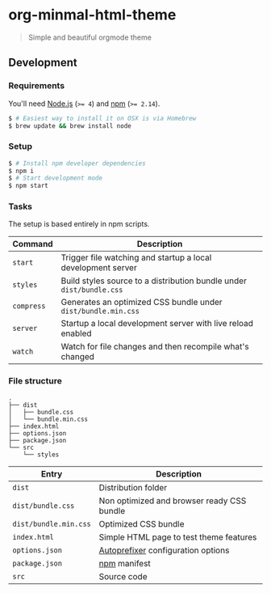 [autoprefixer-url]: https://github.com/postcss/autoprefixer
[node-url]: https://nodejs.org
[npm-url]: https://npmjs.org

# org-minmal-html-theme

> Simple and beautiful orgmode theme

## Development

### Requirements

You'll need [Node.js][node-url] (`>= 4`) and [npm][npm-url] (`>= 2.14`).

```sh
$ # Easiest way to install it on OSX is via Homebrew
$ brew update && brew install node
```

### Setup

```sh
$ # Install npm developer dependencies
$ npm i
$ # Start development mode
$ npm start
```

### Tasks

The setup is based entirely in npm scripts.

| Command | Description |
| --- | --- |
| `start` | Trigger file watching and startup a local development server |
| `styles` | Build styles source to a distribution bundle under `dist/bundle.css` |
| `compress` | Generates an optimized CSS bundle under `dist/bundle.min.css` |
| `server` | Startup a local development server with live reload enabled |
| `watch` | Watch for file changes and then recompile what's changed |

### File structure

```
.
├── dist
│   ├── bundle.css
│   └── bundle.min.css
├── index.html
├── options.json
├── package.json
└── src
    └── styles
```

| Entry | Description |
| --- | --- |
| `dist` | Distribution folder |
| `dist/bundle.css` | Non optimized and browser ready CSS bundle |
| `dist/bundle.min.css` | Optimized CSS bundle |
| `index.html` | Simple HTML page to test theme features |
| `options.json` | [Autoprefixer][autoprefixer-url] configuration options |
| `package.json` | [npm][npm-url] manifest |
| `src` | Source code |
